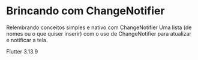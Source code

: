 # Brincando com ChangeNotifier 

Relembrando conceitos simples e nativo com ChangeNotifier
Uma lista (de nomes ou o que quiser inserir) com o uso de ChangeNotifier para atualizar e notificar a tela.

Flutter 3.13.9
